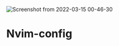 ![Screenshot from 2022-03-15 00-46-30](https://user-images.githubusercontent.com/78608135/158230904-e3ab044c-5097-42f1-8a97-4d250b463855.png)
# Nvim-config
